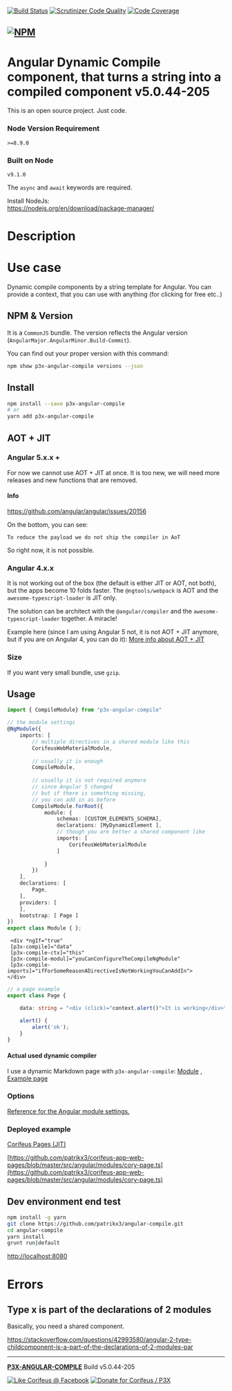 [//]: #@corifeus-header

  [![Build Status](https://travis-ci.org/patrikx3/angular-compile.svg?branch=master)](https://travis-ci.org/patrikx3/angular-compile)  [![Scrutinizer Code Quality](https://scrutinizer-ci.com/g/patrikx3/angular-compile/badges/quality-score.png?b=master)](https://scrutinizer-ci.com/g/patrikx3/angular-compile/?branch=master)  [![Code Coverage](https://scrutinizer-ci.com/g/patrikx3/angular-compile/badges/coverage.png?b=master)](https://scrutinizer-ci.com/g/patrikx3/angular-compile/?branch=master) 

  
[![NPM](https://nodei.co/npm/p3x-angular-compile.png?downloads=true&downloadRank=true&stars=true)](https://www.npmjs.com/package/p3x-angular-compile/)
---

 
# Angular Dynamic Compile component, that turns a string into a compiled component v5.0.44-205  

This is an open source project. Just code.

### Node Version Requirement 
``` 
>=8.9.0 
```  
   
### Built on Node 
``` 
v9.1.0
```   
   
The ```async``` and ```await``` keywords are required.

Install NodeJs:    
https://nodejs.org/en/download/package-manager/    

# Description  

                        
[//]: #@corifeus-header:end


# Use case
Dynamic compile components by a string template for Angular. You can provide a context, that you can use with anything (for clicking for free etc..) 

## NPM & Version
It is a ```CommonJS``` bundle.
The version reflects the Angular version (```AngularMajor.AngularMinor.Build-Commit```).

You can find out your proper version with this command:
```bash
npm show p3x-angular-compile versions --json
```

## Install
  
```bash
npm install --save p3x-angular-compile
# or
yarn add p3x-angular-compile
```

## AOT + JIT

### Angular 5.x.x +

For now we cannot use AOT + JIT at once. It is too new, we will need more releases and new functions that are removed.

#### Info
https://github.com/angular/angular/issues/20156

On the bottom, you can see:
```text
To reduce the payload we do not ship the compiler in AoT
```

So right now, it is not possible.

### Angular 4.x.x

It is not working out of the box (the default is either JIT or AOT, not both), but the apps become 10 folds faster. The ``@ngtools/webpack`` is AOT and the ```awesome-typescript-loader``` is JIT only. 
  
The solution can be architect with the ```@angular/compiler``` and the ```awesome-typescript-loader``` together. A miracle!

Example here (since I am using Angular 5 not, it is not AOT + JIT anymore, but if you are on Angular 4, you can do it):
[More info about AOT + JIT](https://pages.corifeus.com/github/corifeus-builder-angular/artifacts/readme/skeleton.html)

### Size
If you want very small bundle, use ```gzip```.

## Usage

```typescript
import { CompileModule} from "p3x-angular-compile"

// the module settings
@NgModule({
    imports: [
        // multiple directives in a shared module like this
        CorifeusWebMaterialModule,
        
        // usually it is enough
        CompileModule,
        
        // usually it is not required anymore
        // since Angular 5 changed
        // but if there is something missing,
        // you can add in as before
        CompileModule.forRoot({
            module: {
                schemas: [CUSTOM_ELEMENTS_SCHEMA],
                declarations: [MyDynamicElement ],
                // though you are better a shared component like
                imports: [
                    CorifeusWebMaterialModule
                ]
                
            }
        })
    ],
    declarations: [
        Page,
    ],
    providers: [
    ],
    bootstrap: [ Page ]
})
export class Module { };
```
    
```text
 <div *ngIf="true" 
 [p3x-compile]="data"
 [p3x-compile-ctx]="this"
 [p3x-compile-modul]="youCanConfigureTheCompileNgModule"
 [p3x-compile-imports]="ifForSomeReasonADirectiveIsNotWorkingYouCanAddIn">     
</div>
```

```typescript
// a page example
export class Page {

    data: string = "<div (click)="context.alert()">It is working</div>";

    alert() {
        alert('ok');
    }
}
```

#### Actual used dynamic compiler
I use a dynamic Markdown page with ```p3x-angular-compile```:
[Module](https://github.com/patrikx3/corifeus-app-web-pages/blob/master/src/angular/module.ts) , [Example page](https://github.com/patrikx3/corifeus-app-web-pages/blob/master/src/angular/modules/cory-page.ts)

<!--

#### Service
[Please refer to use an a service](https://github.com/patrikx3/angular-compile/blob/master/test/angular-webpack/angular/page.ts)

```typescript
export interface CompileOptions {   
    // cached by template
    template: string;
    container: ViewContainerRef;
    context?: any,
    
    // you can customize here any you want to
    // CommonModule, BrowserModule are auto added 
    // (like *ngIf and angular default directives)
    // though CompileModule.forRoot is usually enough
    // so you do not need to use it
    module?: NgModule;
    
    onCompiled?: Function,
    onError?: Function;

}
```

-->

### Options
[Reference for the Angular module settings.](
https://github.com/angular/angular/blob/master/packages/core/src/metadata/ng_module.ts)

<!--
The templates are cached.
-->

### Deployed example
<!--
[Corifeus Pages (JIT + AOT at once)](https://pages.corifeus.com)
  -->

[Corifeus Pages (JIT)](https://pages.corifeus.com)

  
[https://github.com/patrikx3/corifeus-app-web-pages/blob/master/src/angular/modules/cory-page.ts](https://github.com/patrikx3/corifeus-app-web-pages/blob/master/src/angular/modules/cory-page.ts)

## Dev environment end test
   
```bash
npm install -g yarn
git clone https://github.com/patrikx3/angular-compile.git
cd angular-compile
yarn install
grunt run|default
```

[http://localhost:8080](http://localhost:8080)



# Errors

## Type x is part of the declarations of 2 modules
 
Basically, you need a shared component.
 
https://stackoverflow.com/questions/42993580/angular-2-type-childcomponent-is-a-part-of-the-declarations-of-2-modules-par


[//]: #@corifeus-footer

---

[**P3X-ANGULAR-COMPILE**](https://pages.corifeus.com/angular-compile) Build v5.0.44-205 

[![Like Corifeus @ Facebook](https://img.shields.io/badge/LIKE-Corifeus-3b5998.svg)](https://www.facebook.com/corifeus.software) [![Donate for Corifeus / P3X](https://img.shields.io/badge/Donate-Corifeus-003087.svg)](https://www.paypal.com/cgi-bin/webscr?cmd=_donations&business=LFRV89WPRMMVE&lc=HU&item_name=Patrik%20Laszlo&item_number=patrikx3&currency_code=HUF&bn=PP%2dDonationsBF%3abtn_donate_SM%2egif%3aNonHosted) 


 

[//]: #@corifeus-footer:end
